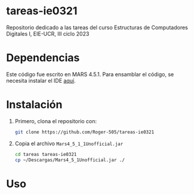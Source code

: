 # tareas-ie0321
Repositorio dedicado a las tareas del curso Estructuras de Computadores Digitales I, EIE-UCR, III ciclo 2023

# Dependencias
Este código fue escrito en MARS 4.5.1. Para ensamblar el código, se necesita instalar el IDE [aquí](https://github.com/aeris170/MARS-Theme-Engine/releases/download/v4.5.1.1/Mars4_5_1_1Unofficial.jar).

# Instalación

1. Primero, clona el repositorio con:
   ```sh
   git clone https://github.com/Roger-505/tareas-ie0321
   ```
2. Copia el archivo `Mars4_5_1_1Unofficial.jar`
   ```sh
   cd tareas tareas-ie0321
   cp ~/Descargas/Mars4_5_1Unofficial.jar ./
   ```
# Uso

